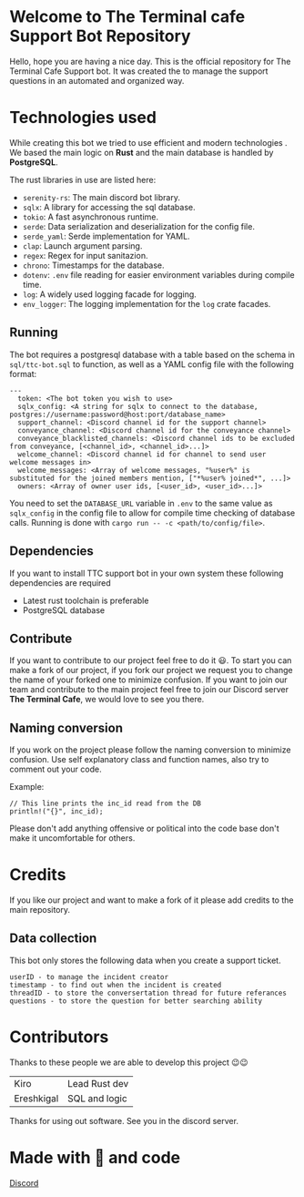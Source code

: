 # Welcome to The Terminal cafe Support Bot Repository

Hello, hope you are having a nice day. This is the official repository for The Terminal Cafe Support bot. It was created the to manage the support questions in an automated and organized way. 


# Technologies used

While creating this bot we tried to use efficient and modern technologies . 
We based the main logic on **Rust** and the main database is handled by **PostgreSQL**.

The rust libraries in use are listed here:
- `serenity-rs`: The main discord bot library.
- `sqlx`: A library for accessing the sql database.
- `tokio`: A fast asynchronous runtime.
- `serde`: Data serialization and deserialization for the config file.
- `serde_yaml`: Serde implementation for YAML.
- `clap`: Launch argument parsing.
- `regex`: Regex for input sanitazion.
- `chrono`: Timestamps for the database.
- `dotenv`: `.env` file reading for easier environment variables during compile time.
- `log`: A widely used logging facade for logging.
- `env_logger`: The logging implementation for the `log` crate facades.

## Running

The bot requires a postgresql database with a table based on the schema in `sql/ttc-bot.sql` to function, as well as a YAML config file with the following format:
```
---
  token: <The bot token you wish to use>
  sqlx_config: <A string for sqlx to connect to the database, postgres://username:password@host:port/database_name>
  support_channel: <Discord channel id for the support channel>
  conveyance_channel: <Discord channel id for the conveyance channel>
  conveyance_blacklisted_channels: <Discord channel ids to be excluded from conveyance, [<channel_id>, <channel_id>...]>
  welcome_channel: <Discord channel id for channel to send user welcome messages in>
  welcome_messages: <Array of welcome messages, "%user%" is substituted for the joined members mention, ["*%user% joined*", ...]>
  owners: <Array of owner user ids, [<user_id>, <user_id>...]>
```

You need to set the `DATABASE_URL` variable in `.env` to the same value as `sqlx_config` in the config file to allow for compile time checking of database calls.
Running is done with `cargo run -- -c <path/to/config/file>`.

## Dependencies 

If you want to install TTC support bot in your own system these following dependencies are required 

- Latest rust toolchain is preferable
- PostgreSQL database 

## Contribute 

If you want to contribute to our project feel free to do it 😃. To start you can make a fork of our project, if you fork our project we request you to change the name of your forked one to minimize confusion. If you want to join our team and contribute to the main project feel free to join our Discord server **The Terminal Cafe**, we would love to see you there.

## Naming conversion

If you work on the project please follow the naming conversion to minimize confusion. Use self explanatory class and function names, also try to comment out your code. 

Example:
```
// This line prints the inc_id read from the DB
println!("{}", inc_id);
```
Please don't add anything offensive or political into the code base don't make it uncomfortable for others.

# Credits

If you like our project and want to make a fork of it please add credits to the main repository.

## Data collection

This bot only stores the following data when you create a support ticket.

``` 
userID - to manage the incident creator
timestamp - to find out when the incident is created 
threadID - to store the conversertation thread for future referances 
questions - to store the question for better searching ability
```

# Contributors 

Thanks to these people we are able to develop this project 😉😉

|                    |               | 
|--------------------|---------------|
|Kiro				 | Lead Rust dev | 
|Ereshkigal          | SQL and logic |


Thanks for using out software. See you in the discord server.
# Made with 💛 and code

[Discord](https://discord.gg/qsBmyM9)
